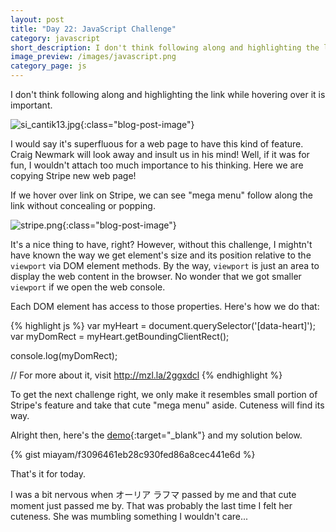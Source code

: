 ```yaml
---
layout: post
title: "Day 22: JavaScript Challenge"
category: javascript
short_description: I don't think following along and highlighting the link while hovering over it is important.
image_preview: /images/javascript.png
category_page: js
---
```


I don't think following along and highlighting the link while hovering over it is important.

![si_cantik13.jpg](https://s20.postimg.org/hn37ka03h/si_cantik13.jpg){:class="blog-post-image"}

I would say it's superfluous for a web page to have this kind of feature. Craig Newmark will look
away and insult us in his mind! Well, if it was for fun, I wouldn't attach too much importance to his
thinking. Here we are copying Stripe new web page!

If we hover over link on Stripe, we can see "mega menu" follow along the link without
concealing or popping.

![stripe.png](https://s20.postimg.org/itbswtdrx/stripe.png){:class="blog-post-image"}

It's a nice thing to have, right? However, without this challenge, I mightn't have known the way
we get element's size and its position relative to the `viewport` via DOM element methods.
By the way, `viewport` is just an area to display the web content in the browser. No wonder that
we got smaller `viewport` if we open the web console.

Each DOM element has access to those properties. Here's how we do that:


{% highlight js %}
  var myHeart = document.querySelector('[data-heart]');
  var myDomRect = myHeart.getBoundingClientRect();

  console.log(myDomRect);

  // For more about it, visit http://mzl.la/2ggxdcl
{% endhighlight %}

To get the next challenge right, we only make it resembles small portion of Stripe's feature
and take that cute "mega menu" aside. Cuteness will find its way.

Alright then, here's the [demo](/demo_day22){:target="_blank"} and my solution below.

{% gist miayam/f3096461eb28c930fed86a8cec441e6d %}

That's it for today.

I was a bit nervous when オーリア ラフマ passed by me and
that cute moment just passed me by. That was probably the last time I felt her
cuteness. She was mumbling something I wouldn't care...
